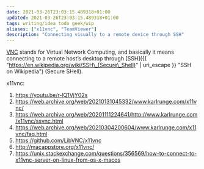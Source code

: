 ```yaml
---
date: 2021-03-26T23:03:15.489318+01:00
updated: 2021-03-26T23:03:15.489318+01:00
tags: writing/idea todo geek/wip
aliases: ["x11vnc", "TeamViewer"]
description: "Connecting visually to a remote device through SSH"
---
```

[VNC](https://en.wikipedia.org/wiki/Virtual_Network_Computing "Virtual Network Computing on Wikipedia") stands for Virtual Network Computing, and basically it means connecting to a remote host’s desktop through [SSH]({{ "https://en.wikipedia.org/wiki/SSH\_(Secure\_Shell)" | uri_escape }} "SSH on Wikipedia") (Secure SHell).

x11vnc:
1. https://youtu.be/r-lQ1VjY02s
1. https://web.archive.org/web/20210131045332/www.karlrunge.com/x11vnc/
2. https://web.archive.org/web/20201111224641/http://www.karlrunge.com/x11vnc/ssvnc.html
1. https://web.archive.org/web/20210304200604/www.karlrunge.com/x11vnc/faq.html
1. https://github.com/LibVNC/x11vnc
2. http://macappstore.org/x11vnc/
1. https://unix.stackexchange.com/questions/356569/how-to-connect-to-x11vnc-server-on-linux-from-os-x-macos